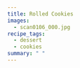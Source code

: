 ```yaml
---
title: Rolled Cookies
images:
  - scan0106_000.jpg
recipe_tags:
  - dessert
  - cookies
summary: " "
---
```

